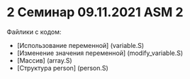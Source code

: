 # 2 Семинар 09.11.2021 ASM 2

Файлики с кодом:

* [Использование переменной] (variable.S)
* [Изменение значения переменной] (modify_variable.S)
* [Массив] (array.S)
* [Структура person] (person.S)



